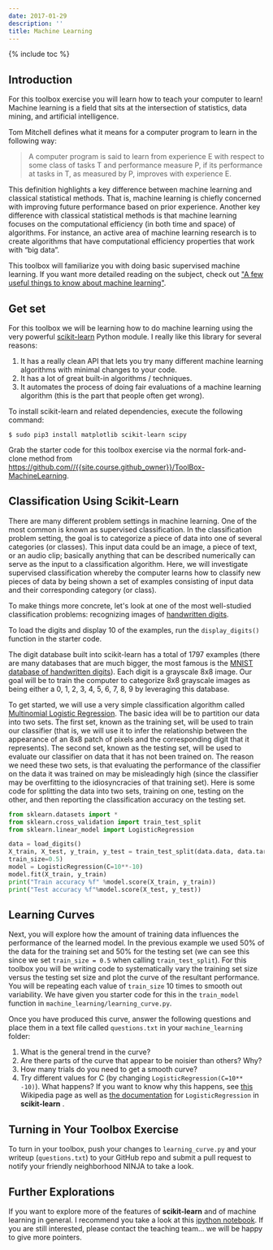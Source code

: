 ```yaml
---
date: 2017-01-29
description: ''
title: Machine Learning
---
```


{% include toc %}

## Introduction

For this toolbox exercise you will learn how to teach your computer to learn!
Machine learning is a field that sits at the intersection of statistics, data
mining, and artificial intelligence.

Tom Mitchell defines what it means for a
computer program to learn in the following way:

> A computer program is said to
learn from experience E with respect to some class of tasks T and performance
measure P, if its performance at tasks in T, as measured by P, improves with
experience E.

This definition highlights a key difference between machine learning and
classical statistical methods. That is, machine learning is chiefly concerned
with improving future performance based on prior experience. Another key
difference with classical statistical methods is that machine learning focuses
on the computational efficiency (in both time and space) of algorithms. For
instance, an active area of machine learning research is to create algorithms
that have computational efficiency properties that work with “big data”.

This toolbox will familiarize you with doing basic supervised machine
learning. If you want more detailed reading on the subject, check out ["A few
useful things to know about machine
learning"](http://homes.cs.washington.edu/%7Epedrod/papers/cacm12.pdf).

## Get set

For this toolbox we will be learning how to do machine learning using the very
powerful [scikit-learn](http://scikit-learn.org/stable/) Python module. I
really like this library for several reasons:

1. It has a really clean API that lets you try many different machine learning algorithms with minimal changes to your code.
2. It has a lot of great built-in algorithms / techniques.
3. It automates the process of doing fair evaluations of a machine learning algorithm (this is the part that people often get wrong).

To install scikit-learn and related dependencies, execute the following
command:

    $ sudo pip3 install matplotlib scikit-learn scipy

Grab the starter code for this toolbox exercise via the normal fork-and-clone
method from <https://github.com//{{site.course.github_owner}}/ToolBox-MachineLearning>.

## Classification Using Scikit-Learn

There are many different problem settings in machine learning. One of the most
common is known as supervised classification. In the classification problem
setting, the goal is to categorize a piece of data into one of several
categories (or classes). This input data could be an image, a piece of text,
or an audio clip; basically anything that can be described numerically can
serve as the input to a classification algorithm. Here, we will investigate
supervised classification whereby the computer learns how to classify new
pieces of data by being shown a set of examples consisting of input data and
their corresponding category (or class).

To make things more concrete, let's look at one of the most well-studied
classification problems: recognizing images of [handwritten
digits](http://en.wikipedia.org/wiki/MNIST_database).

To load the digits and display 10 of the examples, run the `display_digits()`
function in the starter code.

The digit database built into scikit-learn has a total of 1797 examples (there
are many databases that are much bigger, the most famous is the [MNIST
database of handwritten digits](http://en.wikipedia.org/wiki/MNIST_database)).
Each digit is a grayscale 8x8 image. Our goal will be to train the computer to
categorize 8x8 grayscale images as being either a 0, 1, 2, 3, 4, 5, 6, 7, 8, 9
by leveraging this database.

To get started, we will use a very simple classification algorithm called[
Multinomial Logistic
Regression](http://en.wikipedia.org/wiki/Multinomial_logistic_regression).
The basic idea will be to partition our data into two sets. The first set,
known as the training set, will be used to train our classifier (that is, we
will use it to infer the relationship between the appearance of an 8x8 patch
of pixels and the corresponding digit that it represents). The second set,
known as the testing set, will be used to evaluate our classifier on data that
it has not been trained on. The reason we need these two sets, is that
evaluating the performance of the classifier on the data it was trained on may
be misleadingly high (since the classifier may be overfitting to the
idiosyncracies of that training set). Here is some code for splitting the data
into two sets, training on one, testing on the other, and then reporting the
classification accuracy on the testing set.

``` python
from sklearn.datasets import *
from sklearn.cross_validation import train_test_split
from sklearn.linear_model import LogisticRegression

data = load_digits()
X_train, X_test, y_train, y_test = train_test_split(data.data, data.target,
train_size=0.5)
model = LogisticRegression(C=10**-10)
model.fit(X_train, y_train)
print("Train accuracy %f" %model.score(X_train, y_train))
print("Test accuracy %f"%model.score(X_test, y_test))
```

## Learning Curves

Next, you will explore how the amount of training data influences the
performance of the learned model. In the previous example we used 50% of the
data for the training set and 50% for the testing set (we can see this since
we set `train_size = 0.5` when calling `train_test_split`). For this toolbox
you will be writing code to systematically vary the training set size versus
the testing set size and plot the curve of the resultant performance. You will
be repeating each value of `train_size` 10 times to smooth out variability. We
have given you starter code for this in the `train_model` function in
`machine_learning/learning_curve.py`.

Once you have produced this curve, answer the following questions and place
them in a text file called `questions.txt` in your `machine_learning` folder:

1. What is the general trend in the curve?
2. Are there parts of the curve that appear to be noisier than others? Why?
3. How many trials do you need to get a smooth curve?
4. Try different values for C (by changing `LogisticRegression(C=10** -10)`). What happens? If you want to know why this happens, see [this](http://en.wikipedia.org/wiki/Tikhonov_regularization) Wikipedia page as well as [the documentation](http://scikit-learn.org/stable/modules/generated/sklearn.linear_model.LogisticRegression.html) for `LogisticRegression` in **scikit-learn** .

## Turning in Your Toolbox Exercise

To turn in your toolbox, push your changes to `learning_curve.py` and your
writeup (`questions.txt`) to your GitHub repo and submit a pull request to
notify your friendly neighborhood NINJA to take a look.

## Further Explorations

If you want to explore more of the features of **scikit-learn**  and of machine
learning in general. I recommend you take a look at this [ipython
notebook](https://github.com/paulruvolo/DataScienceMaterials/tree/master/machine_learning_lecture_2).
If you are still interested, please contact the teaching team... we will be
happy to give more pointers.
